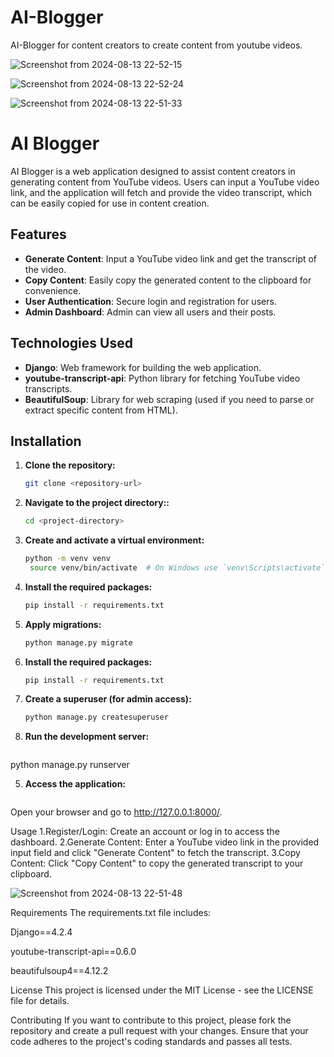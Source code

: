 # AI-Blogger
AI-Blogger for content creators to create content from youtube videos.


![Screenshot from 2024-08-13 22-52-15](https://github.com/user-attachments/assets/659b589c-4300-4c9e-a3aa-7bdfe56ae69e)

![Screenshot from 2024-08-13 22-52-24](https://github.com/user-attachments/assets/73934a49-2a9b-45db-a299-f809a2385193)

![Screenshot from 2024-08-13 22-51-33](https://github.com/user-attachments/assets/0779bdd2-1444-4ab6-ab97-f2aafb3a0bbf)



# AI Blogger

AI Blogger is a web application designed to assist content creators in generating content from YouTube videos. Users can input a YouTube video link, and the application will fetch and provide the video transcript, which can be easily copied for use in content creation.

## Features

- **Generate Content**: Input a YouTube video link and get the transcript of the video.
- **Copy Content**: Easily copy the generated content to the clipboard for convenience.
- **User Authentication**: Secure login and registration for users.
- **Admin Dashboard**: Admin can view all users and their posts.

## Technologies Used

- **Django**: Web framework for building the web application.
- **youtube-transcript-api**: Python library for fetching YouTube video transcripts.
- **BeautifulSoup**: Library for web scraping (used if you need to parse or extract specific content from HTML).

## Installation

1. **Clone the repository:**

   ```bash
   git clone <repository-url>
2. **Navigate to the project directory::**
    ```bash
    cd <project-directory>
3. **Create and activate a virtual environment:**
   ```bash
   python -m venv venv
    source venv/bin/activate  # On Windows use `venv\Scripts\activate`
4. **Install the required packages:**
   ```bash
   pip install -r requirements.txt
5. **Apply migrations:**
   ```bash
   python manage.py migrate
5. **Install the required packages:**
   ```bash
   pip install -r requirements.txt
6. **Create a superuser (for admin access):**
   ```bash
   python manage.py createsuperuser

7. **Run the development server:**
   ```bash
  python manage.py runserver

5. **Access the application:**
   ```bash
  Open your browser and go to http://127.0.0.1:8000/.
  
Usage
1.Register/Login: Create an account or log in to access the dashboard.
2.Generate Content: Enter a YouTube video link in the provided input field and click "Generate Content" to fetch the transcript.
3.Copy Content: Click "Copy Content" to copy the generated transcript to your clipboard.

![Screenshot from 2024-08-13 22-51-48](https://github.com/user-attachments/assets/7c5da12b-3b52-4d70-a41e-cdc66c7f578a)

Requirements
The requirements.txt file includes:

Django==4.2.4

youtube-transcript-api==0.6.0

beautifulsoup4==4.12.2

License
This project is licensed under the MIT License - see the LICENSE file for details.

Contributing
If you want to contribute to this project, please fork the repository and create a pull request with your changes. Ensure that your code adheres to the project's coding standards and passes all tests.

